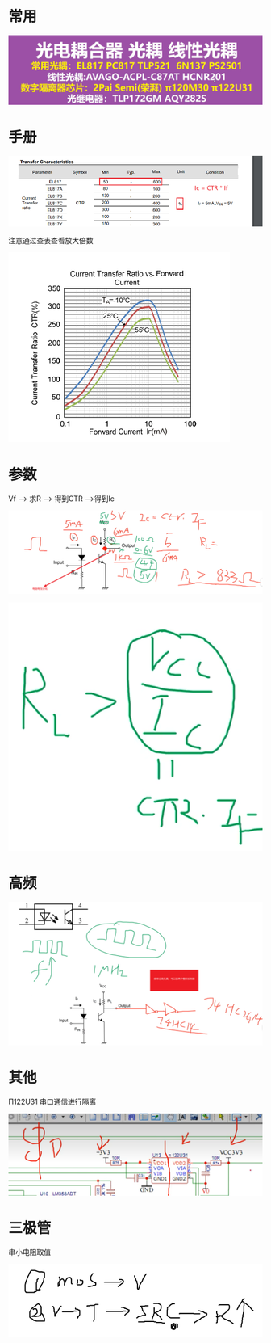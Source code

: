 # 常用

![image-20230626091913660](https://raw.githubusercontent.com/mjjjh/NoteImage/main/image/%E5%85%89%E8%80%A6/202306260939869.png)



# 手册

![image-20230626095419995](https://raw.githubusercontent.com/mjjjh/NoteImage/main/image/%E5%85%89%E8%80%A6/202306260956707.png)



注意通过查表查看放大倍数

![image-20230626095739343](https://raw.githubusercontent.com/mjjjh/NoteImage/main/image/%E5%85%89%E8%80%A6/202306260957025.png)



# 参数

Vf -->  求R  --> 得到CTR -->得到Ic

![image-20230626100420704](https://raw.githubusercontent.com/mjjjh/NoteImage/main/image/%E5%85%89%E8%80%A6/202306261004799.png)



![image-20230626100654337](https://raw.githubusercontent.com/mjjjh/NoteImage/main/image/%E5%85%89%E8%80%A6/202306261007036.png)

 





# 高频

![image-20230626101832666](https://raw.githubusercontent.com/mjjjh/NoteImage/main/image/%E5%85%89%E8%80%A6/202306261018781.png)





# 其他

Π122U31 串口通信进行隔离

![image-20230626102018935](https://raw.githubusercontent.com/mjjjh/NoteImage/main/image/%E5%85%89%E8%80%A6/202306261021979.png)







# 三极管

串小电阻取值

![image-20230629125300636](https://raw.githubusercontent.com/mjjjh/NoteImage/main/image/%E5%85%89%E8%80%A6/202306291253697.png)